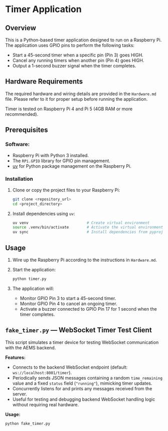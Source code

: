 # Timer Application

## Overview

This is a Python-based timer application designed to run on a Raspberry Pi. The application uses GPIO pins to perform the following tasks:

- Start a 45-second timer when a specific pin (Pin 3) goes HIGH.
- Cancel any running timers when another pin (Pin 4) goes HIGH.
- Output a 1-second buzzer signal when the timer completes.

## Hardware Requirements

The required hardware and wiring details are provided in the `Hardware.md` file. Please refer to it for proper setup before running the application.

Timer is tested on Raspberry Pi 4 and Pi 5 (4GB RAM or more recommended).

## Prerequisites

### Software:

- Raspberry Pi with Python 3 installed.
- The `RPi.GPIO` library for GPIO pin management.
- [uv](https://docs.astral.sh/uv/) for Python package management on the Raspberry Pi.

### Installation

1. Clone or copy the project files to your Raspberry Pi:

   ```bash
   git clone <repository_url>
   cd <project_directory>
   ```

2. Install dependencies using `uv`:
   ```bash
   uv venv                          # Create virtual environment
   source .venv/bin/activate        # Activate the virtual environment
   uv sync                          # Install dependencies from pyproject.toml
   ```

## Usage

1. Wire up the Raspberry Pi according to the instructions in `Hardware.md`.

2. Start the application:

   ```bash
   python timer.py
   ```

3. The application will:
   - Monitor GPIO Pin 3 to start a 45-second timer.
   - Monitor GPIO Pin 4 to cancel an ongoing timer.
   - Activate a buzzer connected to GPIO Pin 17 for 1 second when the timer completes.

## `fake_timer.py` — WebSocket Timer Test Client

This script simulates a timer device for testing WebSocket communication with the AEMS backend.

**Features:**

- Connects to the backend WebSocket endpoint (default: `ws://localhost:8001/timer`).
- Periodically sends JSON messages containing a random `time_remaining` value and a fixed `status` field (`"running"`), mimicking timer updates.
- Concurrently listens for and prints any messages received from the server.
- Useful for testing and debugging backend WebSocket handling logic without requiring real hardware.

**Usage:**

```bash
python fake_timer.py
```
